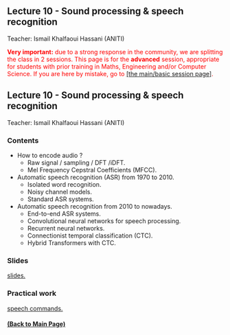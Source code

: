 ## Lecture 10 - Sound processing & speech recognition
Teacher: Ismail Khalfaoui Hassani (ANITI)

<div style="color: red"><span style="font-weight: bold">Very important:</span> due to a strong response in the community, we are splitting the class in 2 sessions. This page is for the <span style="font-weight: bold">advanced</span> session, appropriate for students with prior training in Maths, Engineering and/or Computer Science. If you are here by mistake, go to <a href="https://rufinv.github.io/Intro2AI-class/">[the main/basic session page]</a>. </div>

## Lecture 10 - Sound processing & speech recognition
Teacher: Ismail Khalfaoui Hassani (ANITI)

### Contents
+ How to encode audio ? 
  	+ Raw signal / sampling / DFT /iDFT.  
	+ Mel Frequency Cepstral Coefficients (MFCC).
+ Automatic speech recognition (ASR) from 1970 to 2010.
  	+ Isolated word recognition.
	+ Noisy channel models.
	+ Standard ASR systems.
+ Automatic speech recognition from 2010 to nowadays.
	+ End-to-end ASR systems.
	+ Convolutional neural networks for speech processing.
	+ Recurrent neural networks.
	+ Connectionist temporal classification (CTC). 
	+ Hybrid Transformers with CTC.

### Slides

[slides.](https://docs.google.com/presentation/d/1E6-Ief6l4nVNBMXCGZFzzeRCWWltB8ezpwtfjXDIlo4Lol/edit?usp=sharing)

### Practical work

[speech commands.](https://colab.research.google.com/drive/1uTH4HtWWH4SAdcoklHJIm0PW-q8MaHkmLol?usp=sharing)


#### [(Back to Main Page)](../index.md)

